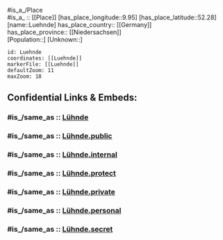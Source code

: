 ﻿---
aliases:
- Luehnde
confidential: public
isDeleted: false
location:
- 52.28
- 9.95
mapmarker: city
mapzoom:
- 7
- 12
SpocWebEntityId: 32177
tags:
- geo/City
type: City
---

#is_a_/Place  
#is_a_ :: [[Place]] 
[has_place_longitude::9.95] 
[has_place_latitude::52.28] 
[name::Luehnde] 
has_place_country:: [[Germany]]  
has_place_province:: [[Niedersachsen]]  
[Population::] 
[Unknown::] 


```leaflet
id: Luehnde
coordinates: [[Luehnde]] 
markerFile: [[Luehnde]] 
defaultZoom: 11 
maxZoom: 18
```


## Confidential Links & Embeds: 

### #is_/same_as :: [Lühnde](/_Standards/Earth/Continent/Europe/Europe~Central/Germany/Germany~West/Niedersachsen/counties~Niedersachsen/Hildesheim/cities~Hildesheim/Algermissen/boroughs~Algermissen/Lühnde.md) 

### #is_/same_as :: [Lühnde.public](/_public/Earth/Continent/Europe/Europe~Central/Germany/Germany~West/Niedersachsen/counties~Niedersachsen/Hildesheim/cities~Hildesheim/Algermissen/boroughs~Algermissen/Lühnde.public.md) 

### #is_/same_as :: [Lühnde.internal](/_internal/Earth/Continent/Europe/Europe~Central/Germany/Germany~West/Niedersachsen/counties~Niedersachsen/Hildesheim/cities~Hildesheim/Algermissen/boroughs~Algermissen/Lühnde.internal.md) 

### #is_/same_as :: [Lühnde.protect](/_protect/Earth/Continent/Europe/Europe~Central/Germany/Germany~West/Niedersachsen/counties~Niedersachsen/Hildesheim/cities~Hildesheim/Algermissen/boroughs~Algermissen/Lühnde.protect.md) 

### #is_/same_as :: [Lühnde.private](/_private/Earth/Continent/Europe/Europe~Central/Germany/Germany~West/Niedersachsen/counties~Niedersachsen/Hildesheim/cities~Hildesheim/Algermissen/boroughs~Algermissen/Lühnde.private.md) 

### #is_/same_as :: [Lühnde.personal](/_personal/Earth/Continent/Europe/Europe~Central/Germany/Germany~West/Niedersachsen/counties~Niedersachsen/Hildesheim/cities~Hildesheim/Algermissen/boroughs~Algermissen/Lühnde.personal.md) 

### #is_/same_as :: [Lühnde.secret](/_secret/Earth/Continent/Europe/Europe~Central/Germany/Germany~West/Niedersachsen/counties~Niedersachsen/Hildesheim/cities~Hildesheim/Algermissen/boroughs~Algermissen/Lühnde.secret.md)

